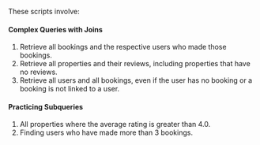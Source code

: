 These scripts involve:
####  Complex Queries with Joins
1. Retrieve all bookings and the respective users who made those bookings.
2. Retrieve all properties and their reviews, including properties that have no reviews.
3. Retrieve all users and all bookings, even if the user has no booking or a booking is not linked to a user.

####  Practicing Subqueries
1. All properties where the average rating is greater than 4.0.
2. Finding users who have made more than 3 bookings.